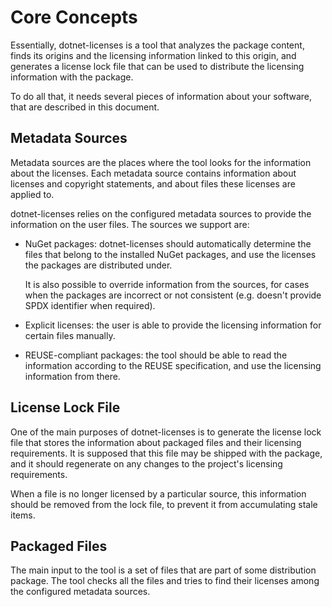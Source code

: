 <!--
SPDX-FileCopyrightText: 2024 Friedrich von Never <friedrich@fornever.me>

SPDX-License-Identifier: MIT
-->

Core Concepts
=============
Essentially, dotnet-licenses is a tool that analyzes the package content, finds its origins and the licensing information linked to this origin, and generates a license lock file that can be used to distribute the licensing information with the package.

To do all that, it needs several pieces of information about your software, that are described in this document.

Metadata Sources
----------------
Metadata sources are the places where the tool looks for the information about the licenses. Each metadata source contains information about licenses and copyright statements, and about files these licenses are applied to.

dotnet-licenses relies on the configured metadata sources to provide the information on the user files. The sources we support are:

- NuGet packages: dotnet-licenses should automatically determine the files that belong to the installed NuGet packages, and use the licenses the packages are distributed under.

  It is also possible to override information from the sources, for cases when the packages are incorrect or not consistent (e.g. doesn't provide SPDX identifier when required).
- Explicit licenses: the user is able to provide the licensing information for certain files manually.
- REUSE-compliant packages: the tool should be able to read the information according to the REUSE specification, and use the licensing information from there.

License Lock File
-----------------
One of the main purposes of dotnet-licenses is to generate the license lock file that stores the information about packaged files and their licensing requirements. It is supposed that this file may be shipped with the package, and it should regenerate on any changes to the project's licensing requirements.

When a file is no longer licensed by a particular source, this information should be removed from the lock file, to prevent it from accumulating stale items.

Packaged Files
--------------
The main input to the tool is a set of files that are part of some distribution package. The tool checks all the files and tries to find their licenses among the configured metadata sources.

[reuse]: https://reuse.software/
